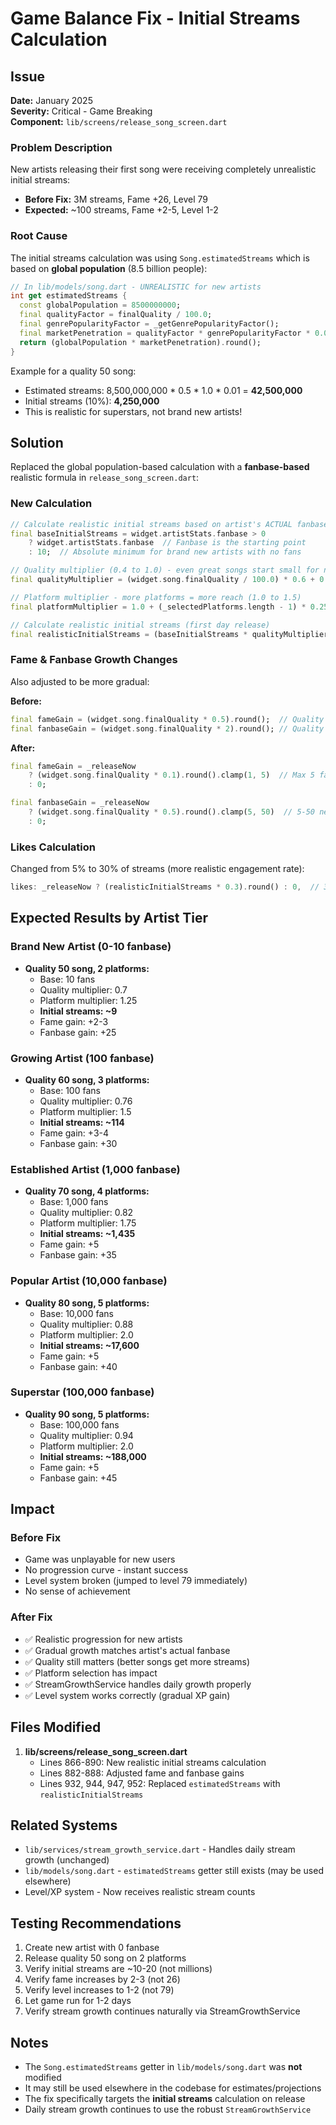 # Game Balance Fix - Initial Streams Calculation

## Issue

**Date:** January 2025  
**Severity:** Critical - Game Breaking  
**Component:** `lib/screens/release_song_screen.dart`

### Problem Description

New artists releasing their first song were receiving completely unrealistic initial streams:
- **Before Fix:** 3M streams, Fame +26, Level 79
- **Expected:** ~100 streams, Fame +2-5, Level 1-2

### Root Cause

The initial streams calculation was using `Song.estimatedStreams` which is based on **global population** (8.5 billion people):

```dart
// In lib/models/song.dart - UNREALISTIC for new artists
int get estimatedStreams {
  const globalPopulation = 8500000000;
  final qualityFactor = finalQuality / 100.0;
  final genrePopularityFactor = _getGenrePopularityFactor();
  final marketPenetration = qualityFactor * genrePopularityFactor * 0.01;
  return (globalPopulation * marketPenetration).round();
}
```

Example for a quality 50 song:
- Estimated streams: 8,500,000,000 * 0.5 * 1.0 * 0.01 = **42,500,000**
- Initial streams (10%): **4,250,000**
- This is realistic for superstars, not brand new artists!

## Solution

Replaced the global population-based calculation with a **fanbase-based** realistic formula in `release_song_screen.dart`:

### New Calculation

```dart
// Calculate realistic initial streams based on artist's ACTUAL fanbase
final baseInitialStreams = widget.artistStats.fanbase > 0 
    ? widget.artistStats.fanbase  // Fanbase is the starting point
    : 10;  // Absolute minimum for brand new artists with no fans

// Quality multiplier (0.4 to 1.0) - even great songs start small for new artists
final qualityMultiplier = (widget.song.finalQuality / 100.0) * 0.6 + 0.4;

// Platform multiplier - more platforms = more reach (1.0 to 1.5)
final platformMultiplier = 1.0 + (_selectedPlatforms.length - 1) * 0.25;

// Calculate realistic initial streams (first day release)
final realisticInitialStreams = (baseInitialStreams * qualityMultiplier * platformMultiplier).round();
```

### Fame & Fanbase Growth Changes

Also adjusted to be more gradual:

**Before:**
```dart
final fameGain = (widget.song.finalQuality * 0.5).round();  // Quality 50 = +25 fame
final fanbaseGain = (widget.song.finalQuality * 2).round(); // Quality 50 = +100 fans
```

**After:**
```dart
final fameGain = _releaseNow 
    ? (widget.song.finalQuality * 0.1).round().clamp(1, 5)  // Max 5 fame on release
    : 0;

final fanbaseGain = _releaseNow
    ? (widget.song.finalQuality * 0.5).round().clamp(5, 50)  // 5-50 new fans max on release
    : 0;
```

### Likes Calculation

Changed from 5% to 30% of streams (more realistic engagement rate):

```dart
likes: _releaseNow ? (realisticInitialStreams * 0.3).round() : 0,  // 30% of streams become likes
```

## Expected Results by Artist Tier

### Brand New Artist (0-10 fanbase)
- **Quality 50 song, 2 platforms:**
  - Base: 10 fans
  - Quality multiplier: 0.7
  - Platform multiplier: 1.25
  - **Initial streams: ~9**
  - Fame gain: +2-3
  - Fanbase gain: +25

### Growing Artist (100 fanbase)
- **Quality 60 song, 3 platforms:**
  - Base: 100 fans
  - Quality multiplier: 0.76
  - Platform multiplier: 1.5
  - **Initial streams: ~114**
  - Fame gain: +3-4
  - Fanbase gain: +30

### Established Artist (1,000 fanbase)
- **Quality 70 song, 4 platforms:**
  - Base: 1,000 fans
  - Quality multiplier: 0.82
  - Platform multiplier: 1.75
  - **Initial streams: ~1,435**
  - Fame gain: +5
  - Fanbase gain: +35

### Popular Artist (10,000 fanbase)
- **Quality 80 song, 5 platforms:**
  - Base: 10,000 fans
  - Quality multiplier: 0.88
  - Platform multiplier: 2.0
  - **Initial streams: ~17,600**
  - Fame gain: +5
  - Fanbase gain: +40

### Superstar (100,000 fanbase)
- **Quality 90 song, 5 platforms:**
  - Base: 100,000 fans
  - Quality multiplier: 0.94
  - Platform multiplier: 2.0
  - **Initial streams: ~188,000**
  - Fame gain: +5
  - Fanbase gain: +45

## Impact

### Before Fix
- Game was unplayable for new users
- No progression curve - instant success
- Level system broken (jumped to level 79 immediately)
- No sense of achievement

### After Fix
- ✅ Realistic progression for new artists
- ✅ Gradual growth matches artist's actual fanbase
- ✅ Quality still matters (better songs get more streams)
- ✅ Platform selection has impact
- ✅ StreamGrowthService handles daily growth properly
- ✅ Level system works correctly (gradual XP gain)

## Files Modified

1. **lib/screens/release_song_screen.dart**
   - Lines 866-890: New realistic initial streams calculation
   - Lines 882-888: Adjusted fame and fanbase gains
   - Lines 932, 944, 947, 952: Replaced `estimatedStreams` with `realisticInitialStreams`

## Related Systems

- `lib/services/stream_growth_service.dart` - Handles daily stream growth (unchanged)
- `lib/models/song.dart` - `estimatedStreams` getter still exists (may be used elsewhere)
- Level/XP system - Now receives realistic stream counts

## Testing Recommendations

1. Create new artist with 0 fanbase
2. Release quality 50 song on 2 platforms
3. Verify initial streams are ~10-20 (not millions)
4. Verify fame increases by 2-3 (not 26)
5. Verify level increases to 1-2 (not 79)
6. Let game run for 1-2 days
7. Verify stream growth continues naturally via StreamGrowthService

## Notes

- The `Song.estimatedStreams` getter in `lib/models/song.dart` was **not** modified
- It may still be used elsewhere in the codebase for estimates/projections
- The fix specifically targets the **initial streams** calculation on release
- Daily stream growth continues to use the robust `StreamGrowthService`
